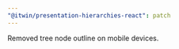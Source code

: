 ```yaml
---
"@itwin/presentation-hierarchies-react": patch
---
```


Removed tree node outline on mobile devices.
